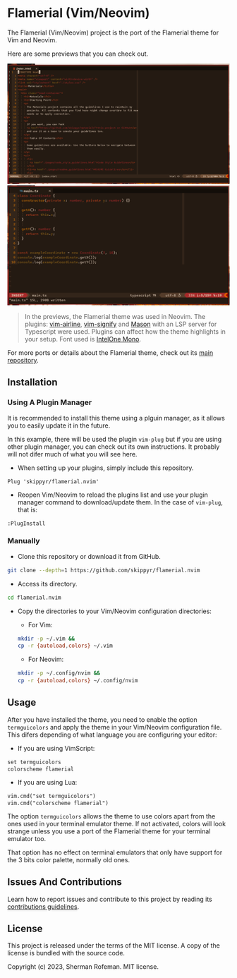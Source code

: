 # Flamerial (Vim/Neovim)

The Flamerial (Vim/Neovim) project is the port of the Flamerial theme for Vim
and Neovim.

Here are some previews that you can check out.

![](images/preview_html.png)
![](images/preview_typescript.png)

> In the previews, the Flamerial theme was used in Neovim. The plugins:
> [vim-airline](https://github.com/vim-airline/vim-airline), [vim-signify](https://github.com/mhinz/vim-signify) and [Mason](https://github.com/williamboman/mason-lspconfig.nvim)
> with an LSP server for Typescript were used. Plugins can affect how the theme
> highlights in your setup. Font used is [IntelOne Mono](https://github.com/intel/intel-one-mono).

For more ports or details about the Flamerial theme, check out its
[main repository](https://github.com/skippyr/flamerial).

## Installation

### Using A Plugin Manager

It is recommended to install this theme using a plguin manager, as it allows
you to easily update it in the future.

In this example, there will be used the plugin `vim-plug` but if you are
using other plugin manager, you can check out its own instructions. It probably
will not difer much of what you will see here.

-   When setting up your plugins, simply include this repository.

```vim
Plug 'skippyr/flamerial.nvim'
```

-   Reopen Vim/Neovim to reload the plugins list and use your plugin manager
    command to download/update them. In the case of `vim-plug`, that is:

```vim
:PlugInstall
```

### Manually

-   Clone this repository or download it from GitHub.

```bash
git clone --depth=1 https://github.com/skippyr/flamerial.nvim
```

-   Access its directory.

```bash
cd flamerial.nvim
```

-   Copy the directories to your Vim/Neovim configuration directories:

    -   For Vim:

    ```bash
    mkdir -p ~/.vim &&
    cp -r {autoload,colors} ~/.vim
    ```

    -   For Neovim:

    ```bash
    mkdir -p ~/.config/nvim &&
    cp -r {autoload,colors} ~/.config/nvim
    ```

## Usage

After you have installed the theme, you need to enable the option
`termguicolors` and apply the theme in your Vim/Neovim configuration file. This
difers depending of what language you are configuring your editor:

-   If you are using VimScript:

```vim
set termguicolors
colorscheme flamerial
```

-   If you are using Lua:

```vim
vim.cmd("set termguicolors")
vim.cmd("colorscheme flamerial")
```

The option `termguicolors` allows the theme to use colors apart from the ones
used in your terminal emulator theme. If not activated, colors will look
strange unless you use a port of the Flamerial theme for your terminal
emulator too.

That option has no effect on terminal emulators that only have support for the
3 bits color palette, normally old ones.

## Issues And Contributions

Learn how to report issues and contribute to this project by reading its
[contributions guidelines](https://skippyr.github.io/materials/pages/contributions_guidelines.html).

## License

This project is released under the terms of the MIT license. A copy of the
license is bundled with the source code.

Copyright (c) 2023, Sherman Rofeman. MIT license.
